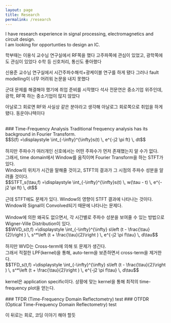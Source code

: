 ```yaml
---
layout: page
title: Research
permalink: /research
---
```

<script src="https://cdn.mathjax.org/mathjax/latest/MathJax.js?config=TeX-AMS-MML_HTMLorMML" type="text/javascript"></script>


I have research experience in signal processing, electromagnetics and circuit design.
<br>
I am looking for opportunties to design an IC.<br>

학부때는 이용식 교수님 연구실에서 RF쪽을 했다
고주파쪽에 관심이 있었고, 광학쪽에도 관심이 있었다
수학 등 신호처리, 통신도 좋아했다

신용준 교수님 연구실에서 시간주파수해석+광케이블 연구를 하게 됐다
그러나 fault modelling이 너무 어려워 논문을 내지 못했다

군대 문제를 해결해야 했기에 취업 준비를 시작했다
석사 전문연은 중소기업 위주인데, 광학, RF쪽 하는 중소기업이 많지 않았다

아날로그 회로면 RF와 사실상 같은 분야라고 생각해 아날로그 회로쪽으로 취업을 하게 됐다. 동운아나텍이다

<br>
### Time-Frequency Analysis
Traditional frequency analysis has its background in Fourier Transform.<br>
$$S(f) =\displaystyle \int_{-\infty}^{\infty}s(t) \, e^{-j2 \pi ft} \, dt$$<br>
<br>
하지만 주파수가 여러개인 신호에서는 어떤 주파수가 먼저 존재했는지 알 수가 없다.<br>
그래서, time domain에서 Window를 움직이며 Fourier Transform을 하는 STFT가 있다.<br>
Window의 위치가 시간을 말해줄 것이고, STFT의 결과가 그 시점의 주파수 성분을 알려줄 것이다.<br>
$$STFT_s(\tau,f) =\displaystyle \int_{-\infty}^{\infty}s(t) \, w(\tau - t) \, e^{-j2 \pi ft} \, dt$$<br>
<br>
근데 STFT에도 문제가 있다. Window의 영향이 STFT 결과에 나타나는 것이다.<br>
Window와 Signal이 Convolved되기 때문에 나타나는 문제다.<br>
<br>
Window에 의한 왜곡도 없으면서, 각 시간별로 주파수 성분을 보여줄 수 있는 방법으로 Wigner-Ville Distribution이 있다.<br>
$$WVD_s(t,f) =\displaystyle \int_{-\infty}^{\infty} s\left (t - \frac{\tau}{2}\right ) \, s^*\left (t + \frac{\tau}{2}\right ) \, e^{-j2 \pi f\tau} \, d\tau$$<br>
<br>
하지만 WVD는 Cross-term에 의해 또 문제가 생긴다.<br>
그래서 적절한 LPF(kernel)을 통해, auto-term을 보존하면서 cross-term을 제거한다.<br>
$$TFD_s(t,f) =\displaystyle \int_{-\infty}^{\infty} s\left (t - \frac{\tau}{2}\right ) \, s^*\left (t + \frac{\tau}{2}\right ) \, e^{-j2 \pi f\tau} \, d\tau$$<br>
<br>
kernel은 application specific이다. 상황에 맞는 kernel을 통해 최적의 time-frequency plot을 얻는다.<br>
<br>
### TFDR (Time-Frequency Domain Reflectometry)
test
### OTFDR (Optical Time-Frequency Domain Reflectometry)
test



이 뒤로는 회로, 코딩 이야기 해야 할듯